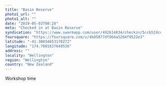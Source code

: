```yaml
---
title: "Basin Reserve"
photo1_url: ""
photo1_alt: ""
date: "2019-05-03T08:28"
meta: "Checked in at Basin Reserve"
syndication: "https://www.swarmapp.com/user/492614834/checkin/5ccb52dcd41bb70039e48d08"
foursquare: "https://foursquare.com/v/4b05877df964a5204f9522e3"
latitude: "-41.30034653170272"
longitude: "174.7801637649536"
address: ""
locality: "Wellington"
region: "Wellington"
country: "New Zealand"
---
```

Workshop time
